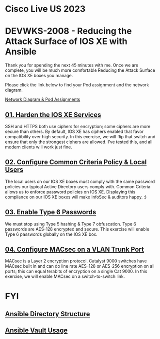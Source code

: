 # Cisco Live US 2023
# DEVWKS-2008 - Reducing the Attack Surface of IOS XE with Ansible

Thank you for spending the next 45 minutes with me. Once we are complete, 
you will be much more comfortable Reducing the Attack Surface on the IOS XE 
boxes you manage.

Please click the link below to find your Pod assignment and the network diagram. 

[Network Diagram & Pod Assignments](/labs-pods.md)


## [01. Harden the IOS XE Services](/01-Harden_Services.md)
SSH and HTTPS both use ciphers for encryption; some ciphers are more secure than others. By default, IOS XE  has ciphers enabled that favor compatibility over high security. In this exercise, we will flip that switch and ensure that only the strongest ciphers are allowed. I've tested this, and all modern clients will work just fine. 


## [02. Configure Common Criteria Policy & Local Users](/02-Local_Auth.md)
The local users on our IOS XE boxes must comply with the same password policies our typical Active Directory users comply with. Common Criteria allows us to enforce password policies on IOS XE. Displaying this compliance on our IOS XE boxes will make InfoSec & auditors happy. :)


## [03. Enable Type 6 Passwords](/03-Type6_Passwords.md)
We must stop using Type 5 hashing & Type 7 obfuscation. Type 6 passwords are AES-128 encrypted and secure. This exercise will enable Type 6 passwords globally on the IOS XE box. 


## [04. Configure MACsec on a VLAN Trunk Port](/04-MACsec_PSK.md)
MACsec is a Layer 2 encryption protocol. Catalyst 9000 switches have MACsec built in and can do line rate AES-128 or AES-256 encryption on all ports; this can equal terabits of encryption on a single Cat 9000. In this exercise, we will enable MACsec on a switch-to-switch link. 

# FYI
  
## [Ansible Directory Structure](/Directory_Structure.md)

## [Ansible Vault Usage](/Ansible_Vault.md)